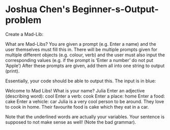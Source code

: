 # Joshua Chen's Beginner-s-Output-problem
Create a Mad-Lib:

What are Mad-Libs?
You are given a prompt (e.g. Enter a name) and the user themselves must fill this in. 
There will be multiple prompts given for multiple different objects (e.g. colour, verb) and the user must also input the corresponding values (e.g. if the prompt is ‘Enter a number’ do not put ‘Apple’) 
After these prompts are given, add them all into one string to output (print). 

Essentially, your code should be able to output this. The input is in blue: 

Welcome to Mad Libs!
What is your name? Julia
Enter an adjective (describing word): cool
Enter a verb: cook
Enter a place: home
Enter a food: cake
Enter a vehicle: car
Julia is a very cool person to be around. They love to cook in home. Their favourite food is cake which they eat in a car. 

Note that the underlined words are actually your variables. Your sentence is supposed to not make sense as well! (Note the bad grammar). 
